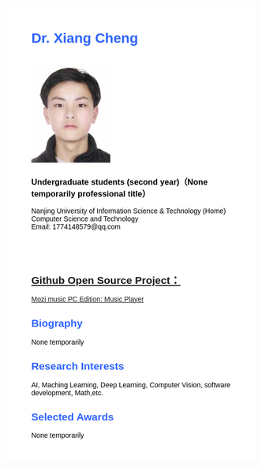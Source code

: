 <body>
	<div 
	     style="
		    font-family: Georgia, Helvetica, Arial, Verdana, san-serif, Times;
			color: #000;
			background-color: #ffffff;
			text-align: left;
			margin-top: 30px;
			margin-bottom: 30px;
			margin-left: auto;
			margin-right: auto;
			padding-left: 50px;
			padding-right: 50px;
			padding-top: 10px;
			padding-bottom: 30px;
			max-width: 960px;
		    ">
		<div style="margin-top:25px">
			<div style="height: 460px;">
				<div width="670px">
					<div>
						<h1 style = "color: #2E64FE;">Dr. Xiang Cheng &nbsp; </h1><h1></h1>
					</div>                       
					<img src="doc/1664969218306.jpg" border="0" width="160"><br>
					<h3>Undergraduate students (second year)（None temporarily professional title） </h3> 
					<p>
						Nanjing University of Information Science & Technology (Home)<br>
						Computer Science and Technology<br>
						Email: 1774148579@qq.com <br>              
					</p>
				</div>
			</div>
			<div>
				<h2 style="color: #2E64FE;"><a href="https://github.com/Super-Badmen-Viper">Github Open Source Project：</a></h2>
					<p><a href="//github.com/Super-Badmen-Viper/MoZhiMusicPlayer">Mozi music PC Edition: Music Player</a></p>
				<h2 style="color: #2E64FE;">Biography</h2>
					<p>None temporarily</p>
				<h2 style="color: #2E64FE;">Research Interests</h2>
					<p>AI, Maching Learning, Deep Learning, Computer Vision, software development, Math,etc.</p>	
				<h2 style="color: #2E64FE;">Selected Awards</h2>
					<p>None temporarily</p>
				<!--
				<h2 style="color: #2E64FE;">Selected Invited Talks</h2>
					<p>None temporarily</p>
				<h2 style="color: #2E64FE;">Selected Publications [Full publication list is available in <a href="">Google Scholar</a>]</h2>
					<p>None temporarily</p>
				<h2 style="color: #2E64FE;">Professional Service</h2>
					<p>None temporarily</p>
				<h2 style="color: #2E64FE;">Selected Challenges</h2>
					<p>None temporarily</p>
				<h2 style="color: #2E64FE;">Teaching</h2>
					<p>None temporarily</p>
				-->
			</div>
		</div>
	</div>
</body>
